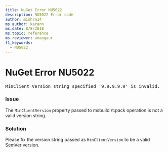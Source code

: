 ```yaml
---
title: NuGet Error NU5022
description: NU5022 Error code
author: mishra14
ms.author: karann
ms.date: 8/8/2018
ms.topic: reference
ms.reviewer: anangaur
f1_keywords: 
  - NU5022
---
```


# NuGet Error NU5022
<pre>MinClient Version string specified '9.9.9.9.9' is invalid.</pre>

### Issue

The `MinClientVersion` property passed to msbuild /t:pack operation is not a valid version string.


### Solution

Please fix the version string passed as `MinClientVersion` to be a valid SemVer version.

